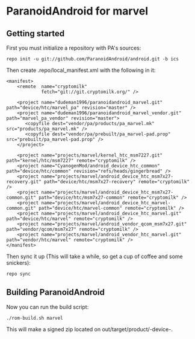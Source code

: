 ParanoidAndroid for marvel
===============

Getting started
---------------
First you must initialize a repository with PA's sources:

    repo init -u git://github.com/ParanoidAndroid/android.git -b ics

Then create .repo/local_manifest.xml with the following in it:

  <?xml version="1.0" encoding="UTF-8"?>
    <manifest>
        <remote  name="cryptomilk"
                 fetch="git://git.cryptomilk.org/" />
  
        <project name="dudeman1996/paranoidandroid_marvel.git" path="device/htc/marvel_pa" revision="master" />
        <project name="dudeman1996/paranoidandroid_marvel_vendor.git" path="marvel_pa_vendor" revision="master">
           <copyfile dest="vendor/pa/products/pa_marvel.mk" src="products/pa_marvel.mk" />
           <copyfile dest="vendor/pa/prebuilt/pa_marvel-pad.prop" src="prebuilt/pa_marvel-pad.prop" />
        </project>
  
        <project name="projects/marvel/kernel_htc_msm7227.git" path="kernel/htc/msm7227" remote="cryptomilk" />
        <project name="CyanogenMod/android_device_htc_common" path="device/htc/common" revision="refs/heads/gingerbread" />
        <project name="projects/marvel/android_device_htc_msm7x27-recovery.git" path="device/htc/msm7x27-recovery" remote="cryptomilk" />
        <project name="projects/marvel/android_device_htc_msm7x27-common.git" path="device/htc/msm7x27-common" remote="cryptomilk" />
        <project name="projects/marvel/android_device_htc_marvel-common.git" path="device/htc/marvel-common" remote="cryptomilk" />
        <project name="projects/marvel/android_device_htc_marvel.git" path="device/htc/marvel" remote="cryptomilk" />
        <project name="projects/marvel/android_vendor_qcom_msm7x27.git" path="vendor/qcom/msm7x27" remote="cryptomilk" />
        <project name="projects/marvel/android_vendor_htc_marvel.git" path="vendor/htc/marvel" remote="cryptomilk" />
    </manifest>


Then sync it up (This will take a while, so get a cup of coffee and some snickers):

    repo sync


Building ParanoidAndroid
------------------------

Now you can run the build script:

    ./rom-build.sh marvel


This will make a signed zip located on out/target/product/-device-.
